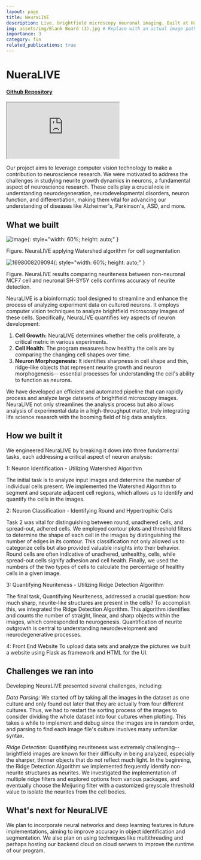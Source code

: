 ```yaml
---
layout: page
title: NeuraLIVE
description: Live, brightfield microscopy neuronal imaging. Built at HackHarvard
img: assets/img/Blank Board (3).jpg # Replace with an actual image path
importance: 3
category: fun
related_publications: true
---
```


# NueraLIVE

#### [Github Repository](https://github.com/stevensusas/NeuraLIVE)

<div class="embed-responsive embed-responsive-16by9">
  <iframe class="embed-responsive-item" src="https://github.com/stevensusas/NeuraLIVE/assets/113653645/89bc5f4c-69d9-4f69-a01b-0aac3dd84523" allowfullscreen></iframe>
</div>

Our project aims to leverage computer vision technology to make a contribution to neuroscience research. We were motivated to address the challenges in studying neurite growth dynamics in neurons, a fundamental aspect of neuroscience research. These cells play a crucial role in understanding neurodegeneration, neurodevelopmental disorders, neuron function, and differentiation, making them vital for advancing our understanding of diseases like Alzheimer's, Parkinson's, ASD, and more.

## What we built

![image](https://github.com/stevensusas/NeuraLIVE/assets/113653645/0d967fc8-4779-4f99-8912-0bef056bb9ee){: style="width: 60%; height: auto;" }

Figure. NeuraLIVE applying Watershed algorithm for cell segmentation

![1698008209094](https://github.com/stevensusas/NeuraLIVE/assets/113653645/29977737-99ed-4291-a51b-1366dcd912aa){: style="width: 60%; height: auto;" }

Figure. NeuraLIVE results comparing neuriteness between non-neuronal MCF7 cell and neuronal SH-SY5Y cells confirms accuracy of neurite detection.

NeuraLIVE is a bioinformatic tool designed to streamline and enhance the process of analyzing experiment data on cultured neurons. It employs computer vision techniques to analyze brightfield microscopy images of these cells. Specifically, NeuraLIVE quantifies key aspects of neuron development:

1. **Cell Growth:** NeuraLIVE determines whether the cells proliferate, a critical metric in various experiments.
2. **Cell Health:** The program measures how healthy the cells are by comparing the changing cell shapes over time.
3. **Neuron Morphogenesis:** It identifies sharpness in cell shape and thin, ridge-like objects that represent neurite growth and neuron morphogenesis-- essential processes for understanding the cell's ability to function as neurons.

We have developed an efficient and automated pipeline that can rapidly process and analyze large datasets of brightfield microscopy images. NeuraLIVE not only streamlines the analysis process but also allows analysis of experimental data in a high-throughput matter, truly integrating life science research with the booming field of big data analytics.

## How we built it

We engineered NeuraLIVE by breaking it down into three fundamental tasks, each addressing a critical aspect of neuron analysis:

1: Neuron Identification - Utilizing Watershed Algorithm

The initial task is to analyze input images and determine the number of individual cells present. We implemented the Watershed Algorithm to segment and separate adjacent cell regions, which allows us to identify and quantify the cells in the images.

2: Neuron Classification - Identifying Round and Hypertrophic Cells

Task 2 was vital for distinguishing between round, unadhered cells, and spread-out, adhered cells. We employed contour plots and threshold filters to determine the shape of each cell in the images by distinguishing the number of edges in its contour. This classification not only allowed us to categorize cells but also provided valuable insights into their behavior. Round cells are often indicative of unadhered, unhealthy, cells, while spread-out cells signify adhesion and cell health. Finally, we used the numbers of the two types of cells to calculate the percentage of healthy cells in a given image.

3: Quantifying Neuriteness - Utilizing Ridge Detection Algorithm

The final task, Quantifying Neuriteness, addressed a crucial question: how much sharp, neurite-like structures are present in the cells? To accomplish this, we integrated the Ridge Detection Algorithm. This algorithm identifies and counts the number of straight, linear, and sharp objects within the images, which corresponded to neurogenesis. Quantification of neurite outgrowth is central to understanding neurodevelopment and neurodegenerative processes.

4: Front End Website
To upload data sets and analyze the pictures we built a website using Flask as framework and HTML for the UI.

## Challenges we ran into

Developing NeuraLIVE presented several challenges, including:

_Data Parsing:_ We started off by taking all the images in the dataset as one culture and only found out later that they are actually from four different cultures. Thus, we had to restart the sorting process of the images to consider dividing the whole dataset into four cultures when plotting. This takes a while to implement and debug since the images are in random order, and parsing to find each image file's culture involves many unfamiliar syntax.

_Ridge Detection:_ Quantifying neuriteness was extremely challenging--brightfield images are known for their difficulty in being analyzed, especially the sharper, thinner objects that do not reflect much light. In the beginning, the Ridge Detection Algorithm we implemented frequently identify non-neurite structures as neurites. We investigated the implementation of multiple ridge filters and explored options from various packages, and eventually choose the Meijuring filter with a customized greyscale threshold value to isolate the neurites from the cell bodies.

## What's next for NeuraLIVE

We plan to incorporate neural networks and deep learning features in future implementations, aiming to improve accuracy in object identification and segmentation. We also plan on using techniques like multithreading and perhaps hosting our backend cloud on cloud servers to improve the runtime of our program.
